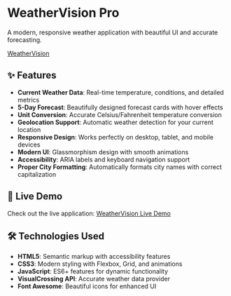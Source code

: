 # WeatherVision Pro

A modern, responsive weather application with beautiful UI and accurate forecasting.

[WeatherVision](https://mutopia7.github.io/weather/)


## ✨ Features

- **Current Weather Data**: Real-time temperature, conditions, and detailed metrics
- **5-Day Forecast**: Beautifully designed forecast cards with hover effects
- **Unit Conversion**: Accurate Celsius/Fahrenheit temperature conversion
- **Geolocation Support**: Automatic weather detection for your current location
- **Responsive Design**: Works perfectly on desktop, tablet, and mobile devices
- **Modern UI**: Glassmorphism design with smooth animations
- **Accessibility**: ARIA labels and keyboard navigation support
- **Proper City Formatting**: Automatically formats city names with correct capitalization

## 🚀 Live Demo

Check out the live application: [WeatherVision Live Demo](https://mutopia7.github.io/weather/)

## 🛠️ Technologies Used

- **HTML5**: Semantic markup with accessibility features
- **CSS3**: Modern styling with Flexbox, Grid, and animations
- **JavaScript**: ES6+ features for dynamic functionality
- **VisualCrossing API**: Accurate weather data provider
- **Font Awesome**: Beautiful icons for enhanced UI


